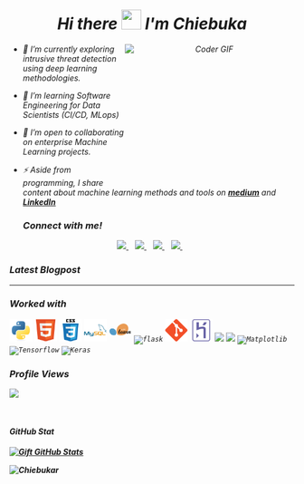 <H1 align='center'><i>Hi there <img src="https://raw.githubusercontent.com/TheDudeThatCode/TheDudeThatCode/master/Assets/Hi.gif" width=35 height=35> I'm Chiebuka</H1><i>
  
<p align='center'>
  
  <img align="right" alt="Coder GIF" height=250 width=300 src="https://i.pinimg.com/originals/e4/26/70/e426702edf874b181aced1e2fa5c6cde.gif" />
  
- 🔭 I’m currently exploring intrusive threat detection using deep learning methodologies.
- 🌱 I’m learning Software Engineering for Data Scientists (CI/CD, MLops)
- 👯 I’m open to collaborating on enterprise Machine Learning projects.
- ⚡ Aside from programming, I share content about machine learning methods and tools on <a href="https://samuel-ozechi.medium.com/"><b>medium</b></a> and <a href="https://www.linkedin.com/in/samuel-ozechi-b9b1781b6/"><b>LinkedIn </b></a> 
  
  ### Connect with me!

<p align='center'>
<a href="https://twitter.com/0zexhi">
  <img src="https://img.shields.io/badge/twitter-%231DA1F2.svg?&style=for-the-badge&logo=twitter&logoColor=white" />
</a>&nbsp;&nbsp;
<a href="mailto:chiebuka.ng@gmail.com">
  <img src="https://img.shields.io/badge/email-%23D14836.svg?&style=for-the-badge&logo=gmail&logoColor=white" />
</a>&nbsp;&nbsp;
  <a href="https://www.linkedin.com/in/samuel-ozechi-b9b1781b6/">
  <img src="https://img.shields.io/badge/linkedin-%230077B5.svg?&style=for-the-badge&logo=linkedin&logoColor=white" />
</a>&nbsp;&nbsp;
  <a href="https://samuel-ozechi.medium.com/">                                                                               
<img src="https://img.shields.io/badge/Medium-12100E?style=for-the-badge&logo=medium&logoColor=white" />                   
</a>&nbsp;&nbsp; 

### Latest Blogpost
<!--BLOG-POST-LIST:START -->
<!--BLOG-POST-LIST:END -->

---


### Worked with 

<code><img height="40" src="https://raw.githubusercontent.com/devicons/devicon/master/icons/python/python-original.svg" title="python"></code>
<code><img height="40" src="https://raw.githubusercontent.com/devicons/devicon/master/icons/html5/html5-original.svg" title="html5"></code>
<code><img height="40" src="https://raw.githubusercontent.com/devicons/devicon/master/icons/css3/css3-original-wordmark.svg" title="css3"></code>
<code><img height="40" src="https://raw.githubusercontent.com/devicons/devicon/master/icons/mysql/mysql-original-wordmark.svg" title="mysql"></code>
<code><img height="40" src="https://raw.githubusercontent.com/github/explore/80688e429a7d4ef2fca1e82350fe8e3517d3494d/topics/scikit-learn/scikit-learn.png" title="sklearn"></code>
<code><img height="40" src="https://flask.palletsprojects.com/en/stable/_images/flask-horizontal.png" title="flask"></code>
<code><img height="40" src="https://raw.githubusercontent.com/devicons/devicon/master/icons/git/git-original.svg" title="git"></code>
<code><img height="40" src="https://raw.githubusercontent.com/devicons/devicon/master/icons/heroku/heroku-original.svg" title="heroku"></code>
<code><img height="30" src="https://raw.githubusercontent.com/numpy/numpy/7e7f4adab814b223f7f917369a72757cd28b10cb/branding/icons/numpylogo.svg"></code>
<code><img height="30" src="https://raw.githubusercontent.com/pandas-dev/pandas/761bceb77d44aa63b71dda43ca46e8fd4b9d7422/web/pandas/static/img/pandas.svg"></code>
<code><img height="30" src="https://matplotlib.org/_static/logo2.svg" title="Matplotlib"></code>
<code><img height="30" src="https://upload.wikimedia.org/wikipedia/commons/2/2d/Tensorflow_logo.svg" title="Tensorflow"></code>
<code><img height="30" src="https://upload.wikimedia.org/wikipedia/commons/a/ae/Keras_logo.svg" title="Keras"></code>
</code>



### Profile Views

![](https://komarev.com/ghpvc/?username=Gift-Ojeabulu&color=dc143c)

<br><br><b>GitHub Stat<b><br><br>
<a href="https://github.com/Chiebukar/Chiebukar">
  <img align="center" src="https://github-readme-stats.vercel.app/api?username=Chiebukar&show_icons=true&line_height=27&count_private=true&title_color=ffffff&text_color=c9cacc&icon_color=2bbc8a&bg_color=1d1f21" alt="Gift GitHub Stats" />
</a>
  <p><img align="center" src="https://github-readme-streak-stats.herokuapp.com/?user=Chiebukar&layout=compact&count_private=true&show_icons=true&theme=merko&hide_border=true" alt="Chiebukar" /></p>

